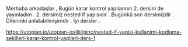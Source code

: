 Merhaba arkadaşlar , Bugün karar kontrol yapılarının 2. dersini de yayınladım . 2. dersimiz nested if yapısıdır . Bugünkü son dersimizdir . Dilerimki anlatabilmişimdir . İyi dersler .


https://utopian.io/utopian-io/@ilginc/nested-if-yapisi-kullanimi-kodlama-sekilleri-karar-kontrol-yapilari-ders-1
